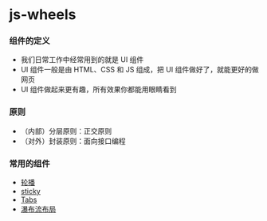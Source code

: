 # js-wheels
### 组件的定义
- 我们日常工作中经常用到的就是 UI 组件
- UI 组件一般是由 HTML、CSS 和 JS 组成，把 UI 组件做好了，就能更好的做网页
- UI 组件做起来更有趣，所有效果你都能用眼睛看到
### 原则
- （内部）分层原则：正交原则
- （对外）封装原则：面向接口编程
### 常用的组件
- [轮播](https://chenleoxx.github.io/js-wheels/carousel/carousel.html)
- [sticky](https://chenleoxx.github.io/js-wheels/sticky/sticky.html)
- [Tabs](https://chenleoxx.github.io/js-wheels/Tabs/Tabs.html)
- [瀑布流布局](https://chenleoxx.github.io/js-wheels/waterfall/waterfall.html)